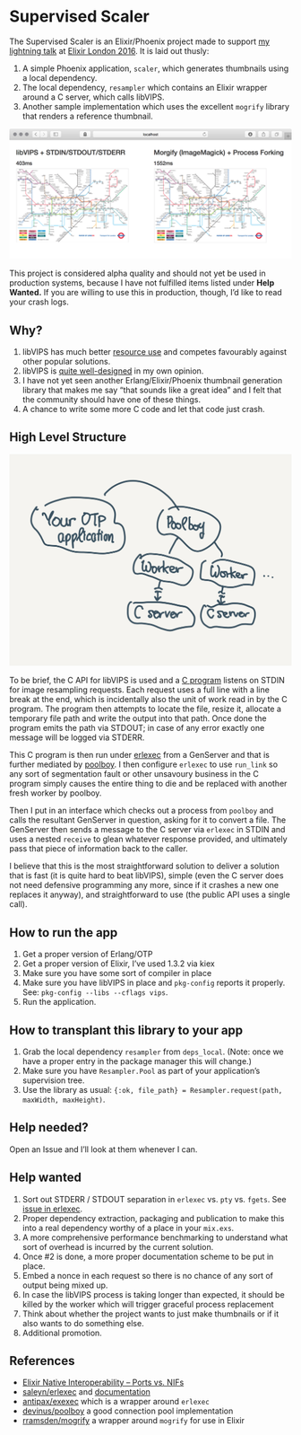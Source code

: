 # Supervised Scaler

The Supervised Scaler is an Elixir/Phoenix project made to support [my lightning talk](https://www.icloud.com/keynote/0-4TNF2RqhabO9t6GIfgV3djw) at [Elixir London 2016](http://www.elixir.london). It is laid out thusly:

1.  A simple Phoenix application, `scaler`, which generates thumbnails using a local dependency.
2.  The local dependency, `resampler` which contains an Elixir wrapper around a C server, which calls libVIPS.
3.  Another sample implementation which uses the excellent `mogrify` library that renders a reference thumbnail.

![Performance Comparison](doc/shootout.png)

This project is considered alpha quality and should not yet be used in production systems, because I have not fulfilled items listed under **Help Wanted.** If you are willing to use this in production, though, I’d like to read your crash logs.

## Why?

1.  libVIPS has much better [resource use](http://www.vips.ecs.soton.ac.uk/index.php?title=Speed_and_Memory_Use) and competes favourably against other popular solutions.
2.  libVIPS is [quite well-designed](http://www.vips.ecs.soton.ac.uk/index.php?title=How_it_works) in my own opinion.
3.  I have not yet seen another Erlang/Elixir/Phoenix thumbnail generation library that makes me say “that sounds like a great idea” and I felt that the community should have one of these things.
4.  A chance to write some more C code and let that code just crash.

## High Level Structure

![Solution Layout](doc/layout.png)

To be brief, the C API for libVIPS is used and a [C program](deps_local/resampler/c_src/convert.c) listens on STDIN for image resampling requests. Each request uses a full line with a line break at the end, which is incidentally also the unit of work read in by the C program. The program then attempts to locate the file, resize it, allocate a temporary file path and write the output into that path. Once done the program emits the path via STDOUT; in case of any error exactly one message will be logged via STDERR.

This C program is then run under [erlexec](https://github.com/saleyn/erlexec) from a GenServer and that is further mediated by [poolboy](https://github.com/devinus/poolboy). I then configure `erlexec` to use `run_link` so any sort of segmentation fault or other unsavoury business in the C program simply causes the entire thing to die and be replaced with another fresh worker by poolboy.

Then I put in an interface which checks out a process from `poolboy` and calls the resultant GenServer in question, asking for it to convert a file. The GenServer then sends a message to the C server via `erlexec` in STDIN and uses a nested `receive` to glean whatever response provided, and ultimately pass that piece of information back to the caller.

I believe that this is the most straightforward solution to deliver a solution that is fast (it is quite hard to beat libVIPS), simple (even the C server does not need defensive programming any more, since if it crashes a new one replaces it anyway), and straightforward to use (the public API uses a single call).

## How to run the app

1.  Get a proper version of Erlang/OTP
2.  Get a proper version of Elixir, I’ve used 1.3.2 via kiex
3.  Make sure you have some sort of compiler in place
4.  Make sure you have libVIPS in place and `pkg-config` reports it properly. See: `pkg-config --libs --cflags vips`.
5.  Run the application.

## How to transplant this library to your app

1.  Grab the local dependency `resampler` from `deps_local`. (Note: once we have a proper entry in the package manager this will change.)
2.  Make sure you have `Resampler.Pool` as part of your application’s supervision tree.
3.  Use the library as usual: `{:ok, file_path} = Resampler.request(path, maxWidth, maxHeight)`.

## Help needed?

Open an Issue and I’ll look at them whenever I can.

## Help wanted

1.  Sort out STDERR / STDOUT separation in `erlexec` vs. `pty` vs. `fgets`. See [issue in erlexec](https://github.com/saleyn/erlexec/issues/41).
2.  Proper dependency extraction, packaging and publication to make this into a real dependency worthy of a place in your `mix.exs`.
3.  A more comprehensive performance benchmarking to understand what sort of overhead is incurred by the current solution.
4.  Once #2 is done, a more proper documentation scheme to be put in place.
5.  Embed a nonce in each request so there is no chance of any sort of output being mixed up.
6.  In case the libVIPS process is taking longer than expected, it should be killed by the worker which will trigger graceful process replacement
7.  Think about whether the project wants to just make thumbnails or if it also wants to do something else.
8.  Additional promotion.

## References

* [Elixir Native Interoperability – Ports vs. NIFs](https://spin.atomicobject.com/2015/03/16/elixir-native-interoperability-ports-vs-nifs/)
* [saleyn/erlexec](https://github.com/saleyn/erlexec) and [documentation](http://saleyn.github.io/erlexec/)
* [antipax/exexec](https://github.com/antipax/exexec) which is a wrapper around `erlexec`
* [devinus/poolboy](https://github.com/devinus/poolboy) a good connection pool implementation
* [rramsden/mogrify](https://github.com/rramsden/mogrify) a wrapper around `mogrify` for use in Elixir
